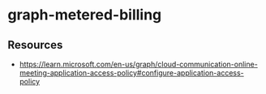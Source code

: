 # graph-metered-billing

## Resources
* https://learn.microsoft.com/en-us/graph/cloud-communication-online-meeting-application-access-policy#configure-application-access-policy